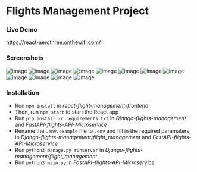 # Flights Management Project

### Live Demo
https://react-aerothree.onthewifi.com/

### Screenshots
![image](https://github.com/NetanelZeltserman/micro-services-flight-management-project/assets/121944905/2f164b81-6d04-476b-a6a1-4979e2cc8e26)
![image](https://github.com/NetanelZeltserman/micro-services-flight-management-project/assets/121944905/bd6244d9-f1b9-4bf0-85ce-21361cdabde3)
![image](https://github.com/NetanelZeltserman/micro-services-flight-management-project/assets/121944905/ef3037dc-d609-4ce6-8c99-d2ce60cc3881)
![image](https://github.com/NetanelZeltserman/micro-services-flight-management-project/assets/121944905/f152380d-17a0-4ff3-a11b-6ef9dc436a37)
![image](https://github.com/NetanelZeltserman/micro-services-flight-management-project/assets/121944905/f9ed62c3-b31c-49dd-83ee-42c960704e09)
![image](https://github.com/NetanelZeltserman/micro-services-flight-management-project/assets/121944905/88f9b774-23f8-4765-bc89-1454a17bb181)
![image](https://github.com/NetanelZeltserman/micro-services-flight-management-project/assets/121944905/7f49eabe-1f11-469d-9977-31357cf53555)
![image](https://github.com/NetanelZeltserman/micro-services-flight-management-project/assets/121944905/57784151-ee88-4d9f-9c63-0a6408ef9e4a)
![image](https://github.com/NetanelZeltserman/micro-services-flight-management-project/assets/121944905/59138ae5-3400-42c1-9fcc-0f3fffb3daef)
![image](https://github.com/NetanelZeltserman/micro-services-flight-management-project/assets/121944905/afe0d2eb-1d50-42e9-8125-4e28bcc457fe)
![image](https://github.com/NetanelZeltserman/micro-services-flight-management-project/assets/121944905/79c70c89-c5db-4e1f-aea1-50c2ba9f460c)
![image](https://github.com/NetanelZeltserman/micro-services-flight-management-project/assets/121944905/6d6e2801-0952-45f6-a1a3-e430597ccaa7)


### Installation
* Run `npm install` in _react-flight-management-frontend_
* Then, run `npm start` to start the React app
* Run `pip install -r requirements.txt` in _Django-flights-management_ and _FastAPI-flights-API-Microservice_
* Rename the `.env.example` file to `.env` and fill in the required paramaters, in _Django-flights-management/flight_management_ and _FastAPI-flights-API-Microservice_
* Run `python3 manage.py runserver` in _Django-flights-management/flight_management_
* Run `python3 main.py` in _FastAPI-flights-API-Microservice_
